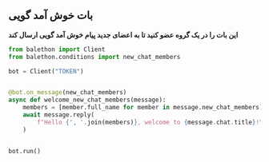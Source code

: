 ## بات خوش آمد گویی

**این بات را در یک گروه عضو کنید تا به اعضای جدید پیام خوش آمد گویی ارسال کند**

```python
from balethon import Client
from balethon.conditions import new_chat_members

bot = Client("TOKEN")


@bot.on_message(new_chat_members)
async def welcome_new_chat_members(message):
    members = [member.full_name for member in message.new_chat_members]
    await message.reply(
        f"Hello {', '.join(members)}, welcome to {message.chat.title}!"
    )


bot.run()
```